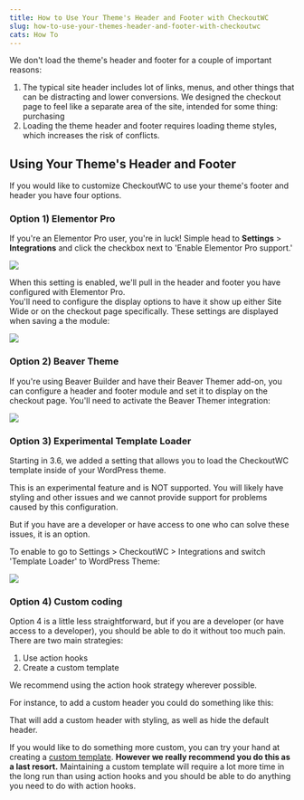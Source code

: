 ```yaml
---
title: How to Use Your Theme's Header and Footer with CheckoutWC
slug: how-to-use-your-themes-header-and-footer-with-checkoutwc
cats: How To
---
```



  <div>
    We don't load the theme's header and footer for a couple of important reasons:&nbsp;<br />
    <ol>
      <li>The typical site header includes lot of links, menus, and other things that can be distracting and lower conversions. We designed the checkout page to feel like a separate area of the site, intended for some thing: purchasing
      </li>
      <li>Loading the theme header and footer requires loading theme styles, which increases the risk of conflicts.&nbsp;
      </li>
    </ol>
    <h2>
      Using Your Theme's Header and Footer
    </h2>
    <div>
      If you would like to customize CheckoutWC to use your theme's footer and header you have four options.
    </div>
    <h3>
      Option 1) Elementor Pro
    </h3>
    <p>
      If you're an Elementor Pro user, you're in luck! Simple head to <strong>Settings</strong> &gt; <strong>Integrations</strong> and click the checkbox next to 'Enable Elementor Pro support.'
    </p>
    <p>
      <img src="https://s3.amazonaws.com/helpscout.net/docs/assets/5bdde2822c7d3a01757ac42e/images/5e90bfae2c7d3a7e9aeac421/file-geBMgYhdnf.png" />
    </p>
    <div>
      When this setting is enabled, we'll pull in the header and footer you have configured with Elementor Pro.
    </div>
    <div>
      You'll need to configure the display options to have it show up either Site Wide or on the checkout page specifically. These settings are displayed when saving a the module:
    </div>
    <div>
      <p>
        <img src="https://s3.amazonaws.com/helpscout.net/docs/assets/5bdde2822c7d3a01757ac42e/images/5ee8d05b04286306f8053b21/file-PJrJvWV68R.jpg" />
      </p>
    </div>
    <h3>
      Option 2) Beaver Theme
    </h3>
    <p>
      If you're using Beaver Builder and have their Beaver Themer add-on, you can configure a header and footer module and set it to display on the checkout page. You'll need to activate the Beaver Themer integration:
    </p>
    <p>
      <img src="https://s3.amazonaws.com/helpscout.net/docs/assets/5bdde2822c7d3a01757ac42e/images/5ee8d0b72c7d3a10cba8fd18/file-Ovm9PUAZdR.png" />
    </p>
    <h3>
      Option 3) Experimental Template Loader
    </h3>
    <p>
      Starting in 3.6, we added a setting that allows you to load the CheckoutWC template inside of your WordPress theme.
    </p>
    <p>
      This is an experimental feature and is NOT supported. You will likely have styling and other issues and we cannot provide support for problems caused by this configuration.
    </p>
    <p>
      But if you have are a developer or have access to one who can solve these issues, it is an option.
    </p>
    <p>
      To enable to go to Settings &gt; CheckoutWC &gt; Integrations and switch 'Template Loader' to WordPress Theme:
    </p>
    <p>
      <img src="https://s3.amazonaws.com/helpscout.net/docs/assets/5bdde2822c7d3a01757ac42e/images/5eed25d12c7d3a10cba94354/file-ZTitKs5egG.png" />
    </p>
    <h3>
      Option 4) Custom coding
    </h3>
    <div>
      Option 4 is a little less straightforward, but if you are a developer (or have access to a developer), you should be able to do it without too much pain.
    </div>
    <div>
      There are two main strategies:
    </div>
    <ol>
      <li>Use action hooks
      </li>
      <li>Create a custom template
      </li>
    </ol>
    <p>
      We recommend using the action hook strategy wherever possible.&nbsp;
    </p>
    <p>
      For instance, to add a custom header you could do something like this:
    </p>
    <script src="https://gist.github.com/clifgriffin/cb9277da01133d89717be736d1435c59.js" type="text/javascript"></script>
    <p>
      That will add a custom header with styling, as well as hide the default header.
    </p>
    <p>
      If you would like to do something more custom, you can try your hand at creating a <a href="https://cfw.staging.objectiv.co/documentation/template-files" target="_blank">custom template</a>. <strong>However we really recommend you do this as a last resort.</strong> Maintaining a custom template will require a lot more time in the long run than using action hooks and you should be able to do anything you need to do with action hooks.
    </p>
  </div>
